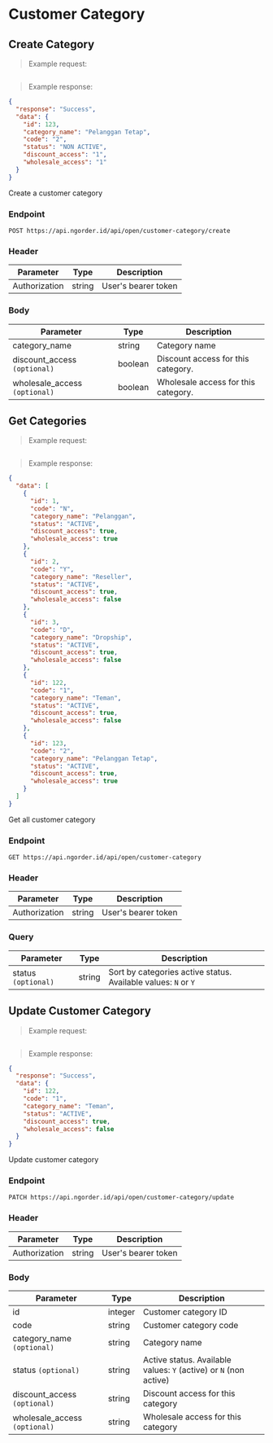 # Customer Category
## Create Category
> Example request:

```json

```
> Example response:

```json
{
  "response": "Success",
  "data": {
    "id": 123,
    "category_name": "Pelanggan Tetap",
    "code": "2",
    "status": "NON ACTIVE",
    "discount_access": "1",
    "wholesale_access": "1"
  }
}
```
Create a customer category

### Endpoint
`POST https://api.ngorder.id/api/open/customer-category/create`

### Header
Parameter | Type | Description
--------- | ---- | -----------
Authorization | string | User's bearer token

### Body
Parameter | Type | Description
--------- | ---- | -----------
category_name | string | Category name
discount_access `(optional)` | boolean | Discount access for this category.
wholesale_access `(optional)` | boolean | Wholesale access for this category.


## Get Categories
> Example request:

```json

```
> Example response:

```json
{
  "data": [
    {
      "id": 1,
      "code": "N",
      "category_name": "Pelanggan",
      "status": "ACTIVE",
      "discount_access": true,
      "wholesale_access": true
    },
    {
      "id": 2,
      "code": "Y",
      "category_name": "Reseller",
      "status": "ACTIVE",
      "discount_access": true,
      "wholesale_access": false
    },
    {
      "id": 3,
      "code": "D",
      "category_name": "Dropship",
      "status": "ACTIVE",
      "discount_access": true,
      "wholesale_access": false
    },
    {
      "id": 122,
      "code": "1",
      "category_name": "Teman",
      "status": "ACTIVE",
      "discount_access": true,
      "wholesale_access": false
    },
    {
      "id": 123,
      "code": "2",
      "category_name": "Pelanggan Tetap",
      "status": "ACTIVE",
      "discount_access": true,
      "wholesale_access": true
    }
  ]
}
```
Get all customer category

### Endpoint
`GET https://api.ngorder.id/api/open/customer-category`

### Header
Parameter | Type | Description
--------- | ---- | -----------
Authorization | string | User's bearer token

### Query
Parameter | Type | Description
--------- | ---- | -----------
status `(optional)` | string | Sort by categories active status. Available values: `N` or `Y`

## Update Customer Category
> Example request:

```json

```
> Example response:

```json
{
  "response": "Success",
  "data": {
    "id": 122,
    "code": "1",
    "category_name": "Teman",
    "status": "ACTIVE",
    "discount_access": true,
    "wholesale_access": false
  }
}
```
Update customer category

### Endpoint
`PATCH https://api.ngorder.id/api/open/customer-category/update`

### Header
Parameter | Type | Description
--------- | ---- | -----------
Authorization | string | User's bearer token

### Body
Parameter | Type | Description
--------- | ---- | -----------
id | integer | Customer category ID
code | string | Customer category code
category_name `(optional)` | string | Category name
status `(optional)` | string | Active status. Available values: `Y` (active) or `N` (non active)
discount_access `(optional)` | string | Discount access for this category
wholesale_access `(optional)` | string | Wholesale access for this category